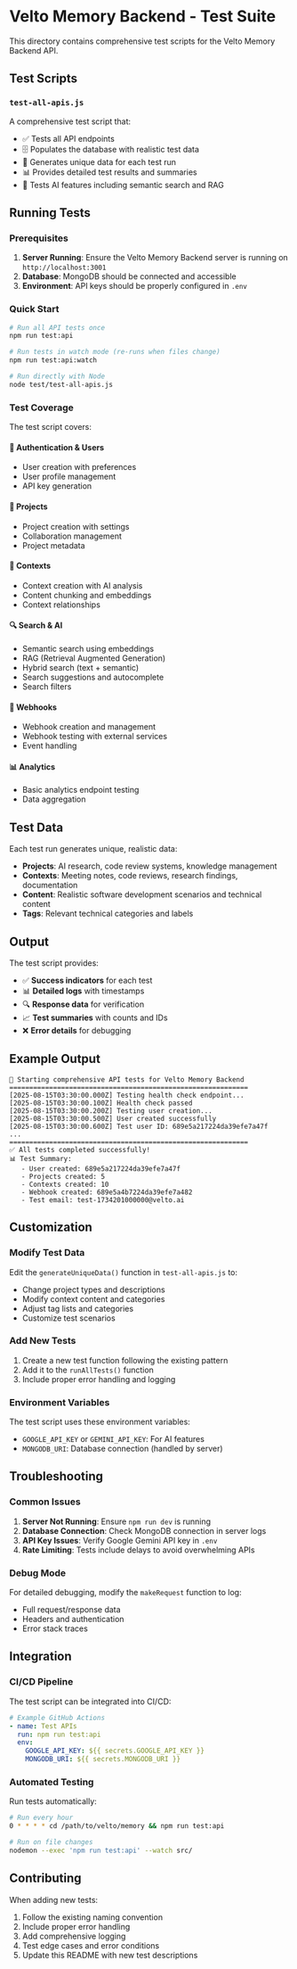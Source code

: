# Velto Memory Backend - Test Suite

This directory contains comprehensive test scripts for the Velto Memory Backend API.

## Test Scripts

### `test-all-apis.js`

A comprehensive test script that:

- ✅ Tests all API endpoints
- 🗄️ Populates the database with realistic test data
- 🔄 Generates unique data for each test run
- 📊 Provides detailed test results and summaries
- 🧪 Tests AI features including semantic search and RAG

## Running Tests

### Prerequisites

1. **Server Running**: Ensure the Velto Memory Backend server is running on `http://localhost:3001`
2. **Database**: MongoDB should be connected and accessible
3. **Environment**: API keys should be properly configured in `.env`

### Quick Start

```bash
# Run all API tests once
npm run test:api

# Run tests in watch mode (re-runs when files change)
npm run test:api:watch

# Run directly with Node
node test/test-all-apis.js
```

### Test Coverage

The test script covers:

#### 🔐 **Authentication & Users**
- User creation with preferences
- User profile management
- API key generation

#### 📁 **Projects**
- Project creation with settings
- Collaboration management
- Project metadata

#### 📝 **Contexts**
- Context creation with AI analysis
- Content chunking and embeddings
- Context relationships

#### 🔍 **Search & AI**
- Semantic search using embeddings
- RAG (Retrieval Augmented Generation)
- Hybrid search (text + semantic)
- Search suggestions and autocomplete
- Search filters

#### 🔗 **Webhooks**
- Webhook creation and management
- Webhook testing with external services
- Event handling

#### 📊 **Analytics**
- Basic analytics endpoint testing
- Data aggregation

## Test Data

Each test run generates unique, realistic data:

- **Projects**: AI research, code review systems, knowledge management
- **Contexts**: Meeting notes, code reviews, research findings, documentation
- **Content**: Realistic software development scenarios and technical content
- **Tags**: Relevant technical categories and labels

## Output

The test script provides:

- ✅ **Success indicators** for each test
- 📊 **Detailed logs** with timestamps
- 🔍 **Response data** for verification
- 📈 **Test summaries** with counts and IDs
- ❌ **Error details** for debugging

## Example Output

```
🚀 Starting comprehensive API tests for Velto Memory Backend
============================================================
[2025-08-15T03:30:00.000Z] Testing health check endpoint...
[2025-08-15T03:30:00.100Z] Health check passed
[2025-08-15T03:30:00.200Z] Testing user creation...
[2025-08-15T03:30:00.500Z] User created successfully
[2025-08-15T03:30:00.600Z] Test user ID: 689e5a217224da39efe7a47f
...
============================================================
✅ All tests completed successfully!
📊 Test Summary:
   - User created: 689e5a217224da39efe7a47f
   - Projects created: 5
   - Contexts created: 10
   - Webhook created: 689e5a4b7224da39efe7a482
   - Test email: test-1734201000000@velto.ai
```

## Customization

### Modify Test Data

Edit the `generateUniqueData()` function in `test-all-apis.js` to:

- Change project types and descriptions
- Modify context content and categories
- Adjust tag lists and categories
- Customize test scenarios

### Add New Tests

1. Create a new test function following the existing pattern
2. Add it to the `runAllTests()` function
3. Include proper error handling and logging

### Environment Variables

The test script uses these environment variables:

- `GOOGLE_API_KEY` or `GEMINI_API_KEY`: For AI features
- `MONGODB_URI`: Database connection (handled by server)

## Troubleshooting

### Common Issues

1. **Server Not Running**: Ensure `npm run dev` is running
2. **Database Connection**: Check MongoDB connection in server logs
3. **API Key Issues**: Verify Google Gemini API key in `.env`
4. **Rate Limiting**: Tests include delays to avoid overwhelming APIs

### Debug Mode

For detailed debugging, modify the `makeRequest` function to log:

- Full request/response data
- Headers and authentication
- Error stack traces

## Integration

### CI/CD Pipeline

The test script can be integrated into CI/CD:

```yaml
# Example GitHub Actions
- name: Test APIs
  run: npm run test:api
  env:
    GOOGLE_API_KEY: ${{ secrets.GOOGLE_API_KEY }}
    MONGODB_URI: ${{ secrets.MONGODB_URI }}
```

### Automated Testing

Run tests automatically:

```bash
# Run every hour
0 * * * * cd /path/to/velto/memory && npm run test:api

# Run on file changes
nodemon --exec 'npm run test:api' --watch src/
```

## Contributing

When adding new tests:

1. Follow the existing naming convention
2. Include proper error handling
3. Add comprehensive logging
4. Test edge cases and error conditions
5. Update this README with new test descriptions
